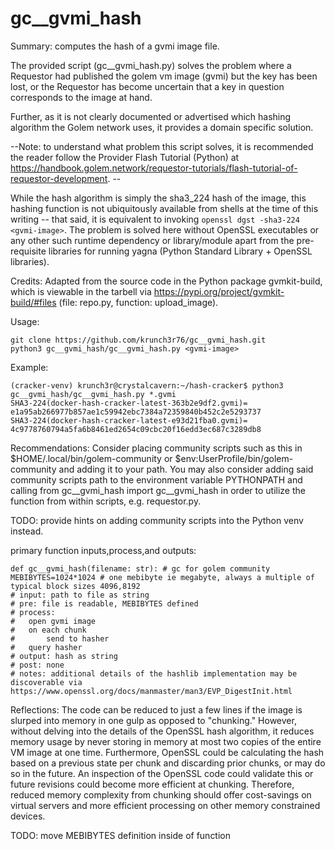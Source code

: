 # gc__gvmi_hash
Summary: computes the hash of a gvmi image file. 

The provided script (gc__gvmi_hash.py) solves the problem where a Requestor had published the golem vm image (gvmi) but the key has been lost, or the Requestor has become uncertain that a key in question corresponds to the image at hand.

Further, as it is not clearly documented or advertised which hashing algorithm the Golem network uses, it provides a domain specific solution.

--Note: to understand what problem this script solves, it is recommended the reader follow the Provider Flash Tutorial (Python) at https://handbook.golem.network/requestor-tutorials/flash-tutorial-of-requestor-development. --

While the hash algorithm is simply the sha3_224 hash of the image, this hashing function is not ubiquitously available from shells at the time of this writing -- that said, it is equivalent to invoking `openssl dgst -sha3-224 <gvmi-image>`. The problem is solved here without OpenSSL executables or any other such runtime dependency or library/module apart from the pre-requisite libraries for running yagna (Python Standard Library + OpenSSL libraries).

Credits:
Adapted from the source code in the Python package gvmkit-build, which is viewable in the tarbell via https://pypi.org/project/gvmkit-build/#files (file: repo.py, function: upload_image).



Usage:
```
git clone https://github.com/krunch3r76/gc__gvmi_hash.git
python3 gc__gvmi_hash/gc__gvmi_hash.py <gvmi-image>
```

Example:
```
(cracker-venv) krunch3r@crystalcavern:~/hash-cracker$ python3 gc__gvmi_hash/gc__gvmi_hash.py *.gvmi
SHA3-224(docker-hash-cracker-latest-363b2e9df2.gvmi)= e1a95ab266977b857ae1c59942ebc7384a72359840b452c2e5293737
SHA3-224(docker-hash-cracker-latest-e93d21fba0.gvmi)= 4c9778760794a5fa6b8461ed2654c09cbc20f16edd3ec687c3289db8
```

Recommendations:
Consider placing community scripts such as this in $HOME/.local/bin/golem-community or $env:UserProfile/bin/golem-community and adding it to your path. You may also consider adding said community scripts path to the environment variable PYTHONPATH and calling from gc__gvmi_hash import gc__gvmi_hash in order to utilize the function from within scripts, e.g. requestor.py.

TODO: provide hints on adding community scripts into the Python venv instead.



primary function inputs,process,and outputs:
```
def gc__gvmi_hash(filename: str): # gc for golem community
MEBIBYTES=1024*1024 # one mebibyte ie megabyte, always a multiple of typical block sizes 4096,8192
# input: path to file as string
# pre: file is readable, MEBIBYTES defined
# process:
#   open gvmi image
#   on each chunk
#       send to hasher
#   query hasher
# output: hash as string
# post: none
# notes: additional details of the hashlib implementation may be discoverable via https://www.openssl.org/docs/manmaster/man3/EVP_DigestInit.html
```

Reflections:
The code can be reduced to just a few lines if the image is slurped into memory in one gulp as opposed to "chunking." However, without delving into the details of the OpenSSL hash algorithm, it reduces memory usage by never storing in memory at most two copies of the entire VM image at one time. Furthermore, OpenSSL could be calculating the hash based on a previous state per chunk and discarding prior chunks, or may do so in the future. An inspection of the OpenSSL code could validate this or future revisions could become more efficient at chunking. Therefore, reduced memory complexity from chunking should offer cost-savings on virtual servers and more efficient processing on other memory constrained devices.

TODO: move MEBIBYTES definition inside of function
